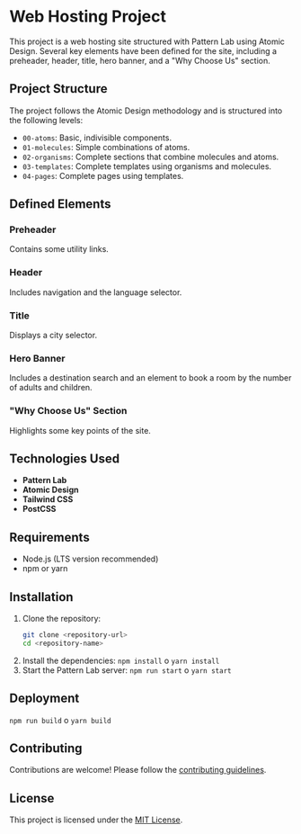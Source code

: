 # Web Hosting Project

This project is a web hosting site structured with Pattern Lab using Atomic Design. Several key elements have been defined for the site, including a preheader, header, title, hero banner, and a "Why Choose Us" section.

## Project Structure

The project follows the Atomic Design methodology and is structured into the following levels:

- `00-atoms`: Basic, indivisible components.
- `01-molecules`: Simple combinations of atoms.
- `02-organisms`: Complete sections that combine molecules and atoms.
- `03-templates`: Complete templates using organisms and molecules.
- `04-pages`: Complete pages using templates.

## Defined Elements

### Preheader

Contains some utility links.

### Header

Includes navigation and the language selector.

### Title

Displays a city selector.

### Hero Banner

Includes a destination search and an element to book a room by the number of adults and children.

### "Why Choose Us" Section

Highlights some key points of the site.

## Technologies Used

- **Pattern Lab**
- **Atomic Design**
- **Tailwind CSS**
- **PostCSS**

## Requirements

- Node.js (LTS version recommended)
- npm or yarn

## Installation

1. Clone the repository:
   ```sh
   git clone <repository-url>
   cd <repository-name>
2. Install the dependencies:
   `npm install` o `yarn install`
3. Start the Pattern Lab server:
`npm run start` o `yarn start`

## Deployment
`npm run build` o `yarn build`

## Contributing
Contributions are welcome! Please follow the [contributing guidelines](CONTRIBUTING.md).

## License
This project is licensed under the [MIT License](LICENSE).
